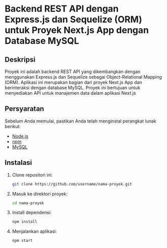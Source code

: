 # Backend REST API dengan Express.js dan Sequelize (ORM) untuk Proyek Next.js App dengan Database MySQL

## Deskripsi

Proyek ini adalah backend REST API yang dikembangkan dengan menggunakan Express.js dan Sequelize sebagai Object-Relational Mapping (ORM). Aplikasi ini merupakan bagian dari proyek Next.js App dan berinteraksi dengan database MySQL. Proyek ini bertujuan untuk menyediakan API untuk manajemen data dalam aplikasi Next.js

## Persyaratan

Sebelum Anda memulai, pastikan Anda telah menginstal perangkat lunak berikut:

- [Node.js](https://nodejs.org/)
- [npm](https://www.npmjs.com/)
- [MySQL](https://www.mysql.com/)

## Instalasi

1. Clone repositori ini:

   ```bash
   git clone https://github.com/username/nama-proyek.git
   
2. Masuk ke direktori proyek:

    ```bash
   cd nama-proyek

4. Install dependensi:

    ```bash
   npm install

6. Menjalankan aplikasi:

    ```bash
   npm start
